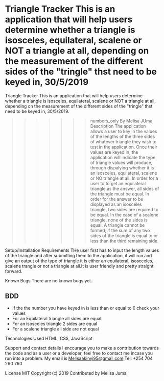 
Triangle Tracker 
This is an application that will help users determine whether a triangle is isosceles, equilateral, scalene or NOT a triangle at all, depending on the measurement of the different sides of the "tringle" thst need to be keyed in, 30/5/2019
=======
Triangle Tracker
This is an application that will help users determine whether a triangle is isosceles, equilateral, scalene or NOT a triangle at all, depending on the measurement of the different sides of the "tringle" thst need to be keyed in, 30/5/2019.
>>>>>>> numbers_only
By Melisa JUma
Description
The application allows a user to key in the values  of the lengths of  the three sides of whatever  triangle they wish to test in the application.
Once their values are keyed in, the application will indicate the type of triangle  values will produce, through dispalying whether it is  an isosceles, equilateral, scalene or NO triangle at all.
In order for a user to to get an equilateral triangle as the answer, all sides of the triangle must be equal.
In order for the answer to be displayed as an isosceles triangle, two sides are required to be equal.
In the case of a  scalene triangle, none of the sides is equal.
A triangle cannot be formed, if the sum of any two sides of the triangle is equal to or less than the third remaining side.

Setup/Installation Requirements
THe user first has to input the length values of the triangle and after submitting them to the application, it will run and give an output of the type of triangle it is either an equilateral, isoscceles, scalene trangle or not a triangle at all.It is user friendly and pretty straight forward.

Known Bugs
There are no known bugs yet.

## BDD
* If the the number you have keyed in is less than or equal to 0 check your values
* For an Equilateral triangle all sides are equal
* For an isosceles triangle 2 sides are equal
* For a scalene triangle all side are not equal

Technologies Used
HTML, CSS, JavaScript

Support and contact details
I encourage you to make a contribution towards the code and as a user or a developer, feel free to contact me incase you run into a problem. My email is Melisaakinyi95@gmail.com Tel: +254 704 260 760

License
MIT Copyright (c) 2019 Contributed by Melisa Juma